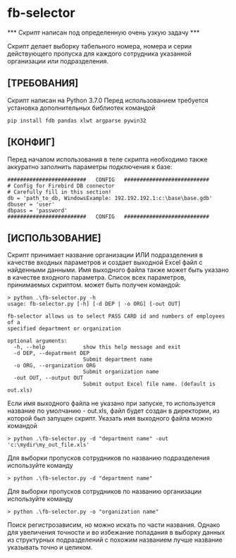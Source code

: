 ﻿# fb-selector

*** Скрипт написан под определенную очень узкую задачу ***

Скрипт делает выборку табельного номера, номера и серии действующего пропуска для каждого сотрудника указанной организации или подразделения.

## [ТРЕБОВАНИЯ]

Скрипт написан на Python 3.7.0
Перед использованием требуется установка дополнительных библиотек командой
```
pip install fdb pandas xlwt argparse pywin32
```

## [КОНФИГ]

Перед началом использования в теле скрипта необходимо также аккуратно заполнить параметры подключения к базе:
```
#########################   CONFIG   ###########################
# Config for Firebird DB connector
# Carefully fill in this section!
db = 'path_to_db, WindowsExample: 192.192.192.1:c:\base\base.gdb'
dbuser = 'user'
dbpass = 'password'
#########################   CONFIG   ###########################
```


## [ИСПОЛЬЗОВАНИЕ]

Скрипт принимает название организации ИЛИ подразделения в качестве входных параметров и создает выходной Excel файл с найденными данными.
Имя выходного файла также может быть указано в качестве входного параметра.
Список всех параметров, принимаемых скриптом. может быть получен командой:
```
> python .\fb-selector.py -h
usage: fb-selector.py [-h] [-d DEP | -o ORG] [-out OUT]

fb-selector allows us to select PASS CARD id and numbers of employees of a
specified department or organization

optional arguments:
  -h, --help            show this help message and exit
  -d DEP, --depatrment DEP
                        Submit department name
  -o ORG, --organization ORG
                        Submit organization name
  -out OUT, --output OUT
                        Submit output Excel file name. (default is out.xls)
```

Если имя выходного файла не указано при запуске, то используется название по умолчанию - out.xls, файл будет создан в директории, из которой был запущен скрипт. Указать имя выходного файла можно командой
```
> python .\fb-selector.py -d "department name" -out 'c:\mydir\my_out_file.xls'
```
Для выборки пропусков сотрудников по названию подразделения используйте команду
```
> python .\fb-selector.py -d "department name"
```
Для выборки пропусков сотрудников по названию организации используйте команду
```
> python .\fb-selector.py -o "organization name"
```
Поиск регистрозависим, но можно искать по части названия. Однако для увеличения точности и во избежание попадания в выборку данных из структурных подразделений с похожим названием лучше название указывать точно и целиком.

